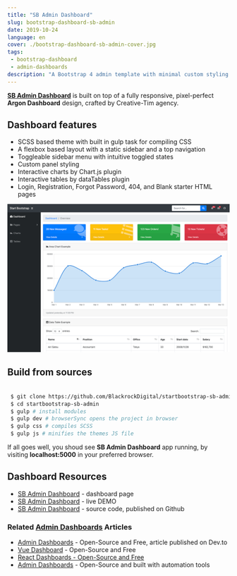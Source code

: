 ```yaml
---
title: "SB Admin Dashboard"
slug: bootstrap-dashboard-sb-admin
date: 2019-10-24
language: en
cover: ./bootstrap-dashboard-sb-admin-cover.jpg
tags:
 - bootstrap-dashboard
 - admin-dashboards
description: "A Bootstrap 4 admin template with minimal custom styling and an advanced development environment"
---
```


**[SB Admin Dashboard](https://github.com/BlackrockDigital/startbootstrap-sb-admin)** is built on top of a fully responsive, pixel-perfect **Argon Dashboard** design, crafted by Creative-Tim agency.

## Dashboard features

- SCSS based theme with built in gulp task for compiling CSS
- A flexbox based layout with a static sidebar and a top navigation
- Toggleable sidebar menu with intuitive toggled states
- Custom panel styling
- Interactive charts by Chart.js plugin
- Interactive tables by dataTables plugin
- Login, Registration, Forgot Password, 404, and Blank starter HTML pages


![SB Admin Dashboard - Dashboard ScreenShot.](https://raw.githubusercontent.com/admin-dashboards/static/master/bootstrap-dashboar-sb-admin-draft.png)

## Build from sources


```bash

 $ git clone https://github.com/BlackrockDigital/startbootstrap-sb-admin.git
 $ cd startbootstrap-sb-admin
 $ gulp # install modules
 $ gulp dev # browserSync opens the project in browser
 $ gulp css # compiles SCSS
 $ gulp js # minifies the themes JS file

```

If all goes well, you shoud see **SB Admin Dashboard** app running, by visiting **localhost:5000** in your preferred browser.

## Dashboard Resources

- [SB Admin Dashboard](https://startbootstrap.com/templates/sb-admin/) - dashboard page
- [SB Admin Dashboard](https://startbootstrap.com/previews/sb-admin/) - live DEMO
- [SB Admin Dashboard](https://github.com/BlackrockDigital/startbootstrap-sb-admin/) - source code, published on Github

### Related [Admin Dashboards](https://appseed.us/admin-dashboards/) Articles

- [Admin Dashboards](https://dev.to/sm0ke/admin-dashboards-open-source-and-free-4aep) - Open-Source and Free, article published on Dev.to
- [Vue Dashboard](https://dev.to/sm0ke/vue-dashboard-open-source-apps-1gd1) - Open-Source and Free
- [React Dashboards - Open-Source and Free](https://dev.to/sm0ke/react-dashboards-open-source-apps-1c7j)
- [Admin Dashboards](https://blog.appseed.us/admin-dashboards-open-source-built-with-automation-tools/) - Open-Source and built with automation tools
